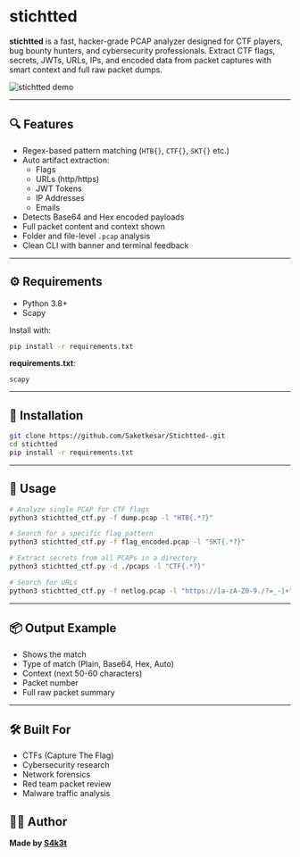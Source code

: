 # stichtted

**stichtted** is a fast, hacker-grade PCAP analyzer designed for CTF players, bug bounty hunters, and cybersecurity professionals. Extract CTF flags, secrets, JWTs, URLs, IPs, and encoded data from packet captures with smart context and full raw packet dumps.

![stichtted demo](https://iili.io/FIFKR4I.png)

---

## 🔍 Features

- Regex-based pattern matching (`HTB{}`, `CTF{}`, `SKT{}` etc.)
- Auto artifact extraction:
  - Flags
  - URLs (http/https)
  - JWT Tokens
  - IP Addresses
  - Emails
- Detects Base64 and Hex encoded payloads
- Full packet content and context shown
- Folder and file-level `.pcap` analysis
- Clean CLI with banner and terminal feedback

---

## ⚙ Requirements

- Python 3.8+
- Scapy

Install with:

```bash
pip install -r requirements.txt
```

**requirements.txt**:
```
scapy
```

---

## 🚀 Installation

```bash
git clone https://github.com/Saketkesar/Stichtted-.git
cd stichtted
pip install -r requirements.txt
```

---

## 🔧 Usage

```bash
# Analyze single PCAP for CTF flags
python3 stichtted_ctf.py -f dump.pcap -l "HTB{.*?}"

# Search for a specific flag pattern
python3 stichtted_ctf.py -f flag_encoded.pcap -l "SKT{.*?}"

# Extract secrets from all PCAPs in a directory
python3 stichtted_ctf.py -d ./pcaps -l "CTF{.*?}"

# Search for URLs
python3 stichtted_ctf.py -f netlog.pcap -l "https://[a-zA-Z0-9./?=_-]+"
```

---

## 📦 Output Example

- Shows the match
- Type of match (Plain, Base64, Hex, Auto)
- Context (next 50-60 characters)
- Packet number
- Full raw packet summary

---

## 🛠 Built For

- CTFs (Capture The Flag)
- Cybersecurity research
- Network forensics
- Red team packet review
- Malware traffic analysis


## 👨‍💻 Author

**Made by [S4k3t](https://github.com/Saketkesar/)**  
